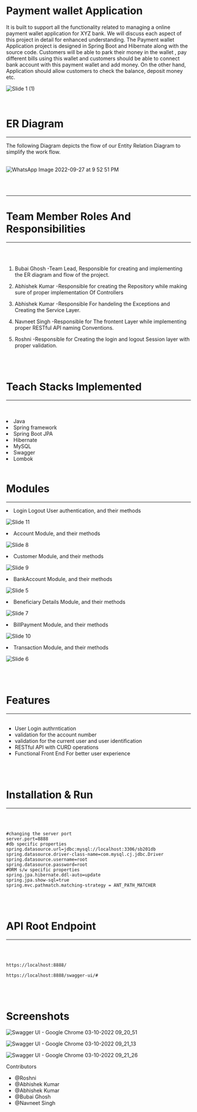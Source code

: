 
# Payment wallet Application
It is built to support all the functionality related to managing a online payment wallet application for XYZ bank. We will discuss each aspect of this project in detail for enhanced understanding. The Payment wallet Application project is designed in Spring Boot and Hibernate along with the source code. Customers will be able to park their money in the wallet , pay different bills using this wallet and customers should be able to connect bank account with this payment wallet and add money.  On the other hand, Application should allow customers to check the balance, deposit money etc.



![Slide 1 (1)](https://user-images.githubusercontent.com/103949784/226496104-41075c45-df07-45d0-aa16-311fdc6fbf69.jpeg)


<br>
  
# ER Diagram
<hr>
The following Diagram depicts the flow of our Entity Relation Diagram to simplify the work flow.
<br>
<br>
  
  
![WhatsApp Image 2022-09-27 at 9 52 51 PM](https://user-images.githubusercontent.com/57911117/192693251-f4deedb6-d884-404c-9529-3970e25a8a5f.jpeg)

<br>
<br>
<hr>
  
# Team Member Roles And Responsibilities
  
<hr>
<br>
<br>

1) Bubai Ghosh  -Team Lead, Responsible for creating and implementing the ER diagram and flow of the project.

2) Abhishek Kumar -Responsible for creating the Repository while making sure of proper implementation Of Controllers

3) Abhishek Kumar -Responsible For handeling the Exceptions and Creating the Service Layer.

4) Navneet Singh -Responsible for The frontent Layer while implementing proper RESTful API naming Conventions.

5) Roshni -Responsible for Creating the login and logout Session layer with proper validation.

<br>
<br>

# Teach Stacks Implemented
<hr>
<br>
<br>
<li>Java
<li>Spring framework
<li>Spring Boot JPA
<li>Hibernate
<li>MySQL
<li>Swagger
<li>Lombok

  

<br>
<br>



# Modules
<hr>


<li>Login Logout User authentication, and their methods 

![Slide 11](https://user-images.githubusercontent.com/103949784/226496359-65824ed8-bdbf-4b02-ab23-0c3420f568ac.jpeg)

<li>Account Module, and their methods 

![Slide 8](https://user-images.githubusercontent.com/103949784/226497357-eccc57a5-5832-4464-a5d0-bad1e2b0b120.jpeg)

<li>Customer Module, and their methods 

![Slide 9](https://user-images.githubusercontent.com/103949784/226497869-dfb4c2f6-d1ca-46d3-89cc-57157a176ba9.jpeg)


<li>BankAccount Module, and their methods

![Slide 5](https://user-images.githubusercontent.com/103949784/226497546-6e74beac-68d9-4895-b990-6744ef1bb08e.jpeg)


<li>Beneficiary Details Module, and their methods

![Slide 7](https://user-images.githubusercontent.com/103949784/226497603-19882dc9-c0cf-4292-bed2-769fd4fc918b.jpeg)

<li>BillPayment Module, and their methods

![Slide 10](https://user-images.githubusercontent.com/103949784/226497675-3cb37b9d-19e8-4d27-8856-a72c35954fe6.jpeg)

<li>Transaction Module, and their methods

![Slide 6](https://user-images.githubusercontent.com/103949784/226497727-e7957234-b9b0-4b58-a1b6-0e4fe5f09d2f.jpeg)

<br>
<br>

# Features
<hr>
<br>

- User Login authrntication
- validation for the account number
- validation for the current user and user identification
- RESTful API with CURD operations
- Functional Front End For better user experience

<br>
<br>

# Installation & Run
<hr>
<br>
<br>

```
#changing the server port
server.port=8888
#db specific properties
spring.datasource.url=jdbc:mysql://localhost:3306/sb201db
spring.datasource.driver-class-name=com.mysql.cj.jdbc.Driver
spring.datasource.username=root
spring.datasource.password=root
#ORM s/w specific properties
spring.jpa.hibernate.ddl-auto=update
spring.jpa.show-sql=true
spring.mvc.pathmatch.matching-strategy = ANT_PATH_MATCHER
```

<br>
<br>

# API Root Endpoint
<hr>
<br>
<br>

```
https://localhost:8888/
```

```
https://localhost:8888/swagger-ui/#
```
<br>
<br>


# Screenshots

![Swagger UI - Google Chrome 03-10-2022 09_20_51](https://user-images.githubusercontent.com/101331023/193498809-acec52c3-bf24-498a-8478-1b48c69228ea.png)



![Swagger UI - Google Chrome 03-10-2022 09_21_13](https://user-images.githubusercontent.com/101331023/193498829-1cdd1d29-720c-413b-a61b-e376b2d8071f.png)




![Swagger UI - Google Chrome 03-10-2022 09_21_26](https://user-images.githubusercontent.com/101331023/193498841-22886520-b223-4edc-88cb-224b05233aa7.png)



Contributors

- @Roshni
- @Abhishek Kumar
- @Abhishek Kumar
- @Bubai Ghosh
- @Navneet Singh

